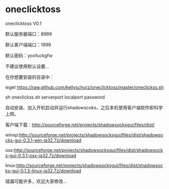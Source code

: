 oneclicktoss
============

oneclicktoss V0.1

默认服务器端口：8989

默认客户端端口：1999

默认密码：yoofuckgfw

不建议使用默认设置...

在你想要安装的目录中：

wget https://raw.github.com/kellyschurz/oneclicktoss/master/oneclickss.sh

sh oneclickss.sh serverport localport password

自动安装、加入开机启动并运行shadowscoks，之后本机使用客户端软件即科学上网。

客户端下载：http://sourceforge.net/projects/shadowsocksgui/files/dist/

winxp:http://sourceforge.net/projects/shadowsocksgui/files/dist/shadowsocks-gui-0.3.1-win-ia32.7z/download

osx:http://sourceforge.net/projects/shadowsocksgui/files/dist/shadowsocks-gui-0.3.1-osx-ia32.7z/download

linux:http://sourceforge.net/projects/shadowsocksgui/files/dist/shadowsocks-gui-0.1.3-linux-ia32.7z/download

错漏可能许多，欢迎大家修改...
